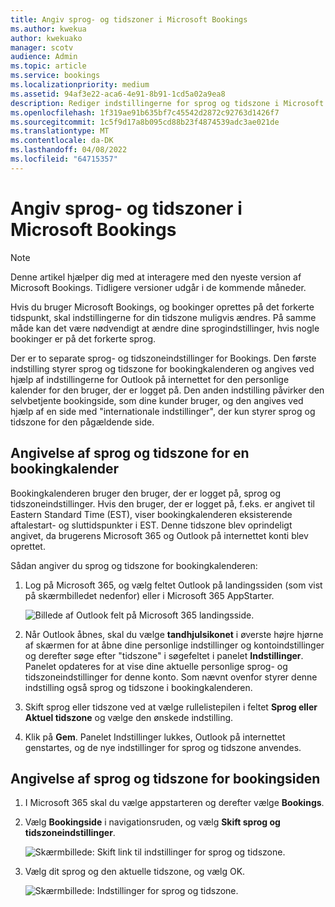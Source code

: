 ```yaml
---
title: Angiv sprog- og tidszoner i Microsoft Bookings
ms.author: kwekua
author: kwekuako
manager: scotv
audience: Admin
ms.topic: article
ms.service: bookings
ms.localizationpriority: medium
ms.assetid: 94af3e22-aca6-4e91-8b91-1cd5a02a9ea8
description: Rediger indstillingerne for sprog og tidszone i Microsoft Bookings. Hvis der oprettes bookinger på det forkerte tidspunkt, kan Bookings være angivet for den forkerte tidszone.
ms.openlocfilehash: 1f319ae91b635bf7c45542d2872c92763d1426f7
ms.sourcegitcommit: 1c5f9d17a8b095cd88b23f4874539adc3ae021de
ms.translationtype: MT
ms.contentlocale: da-DK
ms.lasthandoff: 04/08/2022
ms.locfileid: "64715357"
---
```

# <a name="set-language-and-time-zones-in-microsoft-bookings"></a>Angiv sprog- og tidszoner i Microsoft Bookings

> [!NOTE]
> Denne artikel hjælper dig med at interagere med den nyeste version af Microsoft Bookings. Tidligere versioner udgår i de kommende måneder.

Hvis du bruger Microsoft Bookings, og bookinger oprettes på det forkerte tidspunkt, skal indstillingerne for din tidszone muligvis ændres. På samme måde kan det være nødvendigt at ændre dine sprogindstillinger, hvis nogle bookinger er på det forkerte sprog.

Der er to separate sprog- og tidszoneindstillinger for Bookings. Den første indstilling styrer sprog og tidszone for bookingkalenderen og angives ved hjælp af indstillingerne for Outlook på internettet for den personlige kalender for den bruger, der er logget på. Den anden indstilling påvirker den selvbetjente bookingside, som dine kunder bruger, og den angives ved hjælp af en side med "internationale indstillinger", der kun styrer sprog og tidszone for den pågældende side.

## <a name="setting-language-and-time-zone-for-a-booking-calendar"></a>Angivelse af sprog og tidszone for en bookingkalender

Bookingkalenderen bruger den bruger, der er logget på, sprog og tidszoneindstillinger. Hvis den bruger, der er logget på, f.eks. er angivet til Eastern Standard Time (EST), viser bookingkalenderen eksisterende aftalestart- og sluttidspunkter i EST. Denne tidszone blev oprindeligt angivet, da brugerens Microsoft 365 og Outlook på internettet konti blev oprettet.

Sådan angiver du sprog og tidszone for bookingkalenderen:

1. Log på Microsoft 365, og vælg feltet Outlook på landingssiden (som vist på skærmbilledet nedenfor) eller i Microsoft 365 AppStarter.

   ![Billede af Outlook felt på Microsoft 365 landingsside.](../media/bookings-outlook-tile.png)

1. Når Outlook åbnes, skal du vælge **tandhjulsikonet** i øverste højre hjørne af skærmen for at åbne dine personlige indstillinger og kontoindstillinger og derefter søge efter "tidszone" i søgefeltet i panelet **Indstillinger**. Panelet opdateres for at vise dine aktuelle personlige sprog- og tidszoneindstillinger for denne konto. Som nævnt ovenfor styrer denne indstilling også sprog og tidszone i bookingkalenderen.

1. Skift sprog eller tidszone ved at vælge rullelistepilen i feltet **Sprog eller Aktuel tidszone** og vælge den ønskede indstilling.

1. Klik på **Gem**. Panelet Indstillinger lukkes, Outlook på internettet genstartes, og de nye indstillinger for sprog og tidszone anvendes.

## <a name="setting-the-language-and-time-zone-for-the-booking-page"></a>Angivelse af sprog og tidszone for bookingsiden

1. I Microsoft 365 skal du vælge appstarteren og derefter vælge **Bookings**.

1. Vælg **Bookingside** i navigationsruden, og vælg **Skift sprog og tidszoneindstillinger**.

   ![Skærmbillede: Skift link til indstillinger for sprog og tidszone.](../media/bookings-region-language-timezone-settings.png)

1. Vælg dit sprog og den aktuelle tidszone, og vælg OK.

   ![Skærmbillede: Indstillinger for sprog og tidszone.](../media/bookings-region-timezone-settings.png)
